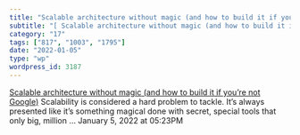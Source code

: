 ```yaml
---
title: "Scalable architecture without magic (and how to build it if you’re not Google)"
subtitle: "[ Scalable architecture without magic (and how to build it if you’re not Google)](https://miloslav.w..."
category: "17"
tags: ["817", "1003", "1795"]
date: "2022-01-05"
type: "wp"
wordpress_id: 3187
---
```

[ Scalable architecture without magic (and how to build it if you’re not Google)](https://miloslav.website/blog/2019/02/21/scalable-architecture/)
 Scalability is considered a hard problem to tackle. It’s always presented like it’s something magical done with secret, special tools that only big, million …
January 5, 2022 at 05:23PM